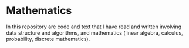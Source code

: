 # Mathematics

In this repository are code and text that I have read and written involving data structure and algorithms, and mathematics (linear algebra, calculus, probability, discrete mathematics).
